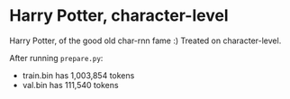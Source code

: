 
# Harry Potter, character-level

Harry Potter, of the good old char-rnn fame :) Treated on character-level.

After running `prepare.py`:

- train.bin has 1,003,854 tokens
- val.bin has 111,540 tokens
